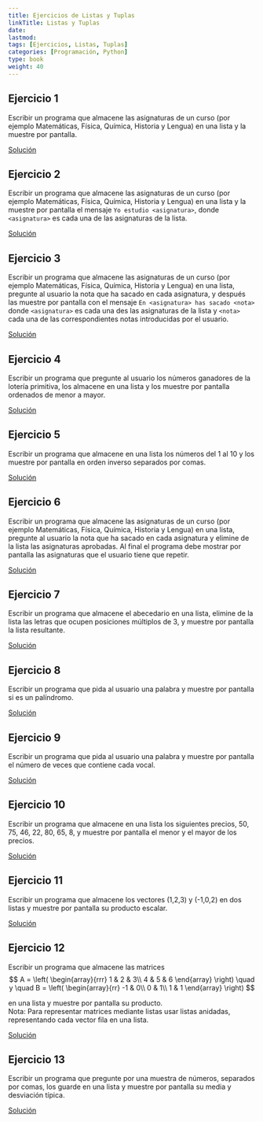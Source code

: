 ```yaml
---
title: Ejercicios de Listas y Tuplas
linkTitle: Listas y Tuplas
date: 
lastmod:
tags: [Ejercicios, Listas, Tuplas]
categories: [Programación, Python]
type: book
weight: 40
---
```


## Ejercicio 1

Escribir un programa que almacene las asignaturas de un curso (por ejemplo Matemáticas, Física, Química, Historia y Lengua) en una lista y la muestre por pantalla.

<a href="https://colab.research.google.com/github/asalber/asalber.github.io/blob/master/python/ejercicios/soluciones/listas-tuplas/ejercicio1.ipynb" class="btn btn-info">Solución</a>

## Ejercicio 2

Escribir un programa que almacene las asignaturas de un curso (por ejemplo Matemáticas, Física, Química, Historia y Lengua) en una lista y la muestre por pantalla el mensaje `Yo estudio <asignatura>`, donde `<asignatura>` es cada una de las asignaturas de la lista.

<a href="https://colab.research.google.com/github/asalber/asalber.github.io/blob/master/python/ejercicios/soluciones/listas-tuplas/ejercicio2.ipynb" class="btn btn-info">Solución</a>

## Ejercicio 3

Escribir un programa que almacene las asignaturas de un curso (por ejemplo Matemáticas, Física, Química, Historia y Lengua) en una lista, pregunte al usuario la nota que ha sacado en cada asignatura, y después las muestre por pantalla con el mensaje `En <asignatura> has sacado <nota>` donde `<asignatura>` es cada una des las asignaturas de la lista y `<nota>` cada una de las correspondientes notas introducidas por el usuario.

<a href="https://colab.research.google.com/github/asalber/asalber.github.io/blob/master/python/ejercicios/soluciones/listas-tuplas/ejercicio3.ipynb" class="btn btn-info">Solución</a>

## Ejercicio 4

Escribir un programa que pregunte al usuario los números ganadores de la lotería primitiva, los almacene en una lista y los muestre por pantalla ordenados de menor a mayor.

<a href="https://colab.research.google.com/github/asalber/asalber.github.io/blob/master/python/ejercicios/soluciones/listas-tuplas/ejercicio4.ipynb" class="btn btn-info">Solución</a>

## Ejercicio 5

Escribir un programa que almacene en una lista los números del 1 al 10 y los muestre por pantalla en orden inverso separados por comas.

<a href="https://colab.research.google.com/github/asalber/asalber.github.io/blob/master/python/ejercicios/soluciones/listas-tuplas/ejercicio5.ipynb" class="btn btn-info">Solución</a>

## Ejercicio 6

Escribir un programa que almacene las asignaturas de un curso (por ejemplo Matemáticas, Física, Química, Historia y Lengua) en una lista, pregunte al usuario la nota que ha sacado en cada asignatura y elimine de la lista las asignaturas aprobadas. Al final el programa debe mostrar por pantalla las asignaturas que el usuario tiene que repetir.

<a href="https://colab.research.google.com/github/asalber/asalber.github.io/blob/master/python/ejercicios/soluciones/listas-tuplas/ejercicio6.ipynb" class="btn btn-info">Solución</a>

## Ejercicio 7

Escribir un programa que almacene el abecedario en una lista, elimine de la lista las letras que ocupen posiciones múltiplos de 3, y muestre por pantalla la lista resultante.

<a href="https://colab.research.google.com/github/asalber/asalber.github.io/blob/master/python/ejercicios/soluciones/listas-tuplas/ejercicio7.ipynb" class="btn btn-info">Solución</a>

## Ejercicio 8

Escribir un programa que pida al usuario una palabra y muestre por pantalla si es un palíndromo.

<a href="https://colab.research.google.com/github/asalber/asalber.github.io/blob/master/python/ejercicios/soluciones/listas-tuplas/ejercicio8.ipynb" class="btn btn-info">Solución</a>

## Ejercicio 9

Escribir un programa que pida al usuario una palabra y muestre por pantalla el número de veces que contiene cada vocal.

<a href="https://colab.research.google.com/github/asalber/asalber.github.io/blob/master/python/ejercicios/soluciones/listas-tuplas/ejercicio9.ipynb" class="btn btn-info">Solución</a>

## Ejercicio 10

Escribir un programa que almacene en una lista los siguientes precios, 50, 75, 46, 22, 80, 65, 8, y muestre por pantalla el menor y el mayor de los precios.

<a href="https://colab.research.google.com/github/asalber/asalber.github.io/blob/master/python/ejercicios/soluciones/listas-tuplas/ejercicio10.ipynb" class="btn btn-info">Solución</a>

## Ejercicio 11

Escribir un programa que almacene los vectores (1,2,3) y (-1,0,2) en dos listas y muestre por pantalla su producto escalar.

<a href="https://colab.research.google.com/github/asalber/asalber.github.io/blob/master/python/ejercicios/soluciones/listas-tuplas/ejercicio11.ipynb" class="btn btn-info">Solución</a>

## Ejercicio 12

Escribir un programa que almacene las matrices
$$
A = \left(
  \begin{array}{rrr}
  1 & 2 & 3\\
  4 & 5 & 6
  \end{array}
  \right)
  \quad  y
  \quad
  B = \left(
  \begin{array}{rr}
  -1 & 0\\
  0 & 1\\
  1 & 1
  \end{array}
  \right)
$$

en una lista y muestre por pantalla su producto.  
Nota: Para representar matrices mediante listas usar listas anidadas, representando cada vector fila en una lista.

<a href="https://colab.research.google.com/github/asalber/asalber.github.io/blob/master/python/ejercicios/soluciones/listas-tuplas/ejercicio12.ipynb" class="btn btn-info">Solución</a>

## Ejercicio 13

Escribir un programa que pregunte por una muestra de números, separados por comas, los guarde en una lista y muestre por pantalla su media y desviación típica.

<a href="https://colab.research.google.com/github/asalber/asalber.github.io/blob/master/python/ejercicios/soluciones/listas-tuplas/ejercicio13.ipynb" class="btn btn-info">Solución</a>
